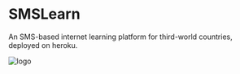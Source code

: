 # SMSLearn
An SMS-based internet learning platform for third-world countries, deployed on heroku.

![logo](http://logan-may.com/wp-content/uploads/2017/04/Logomakr_8RK5Yk.png)
